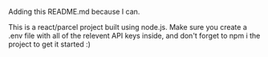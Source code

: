 Adding this README.md because I can.

This is a react/parcel project built using node.js. Make sure you create a .env file with all of the relevent API keys inside, and don't forget to npm i the project to get it started :)
